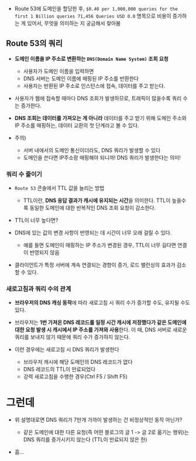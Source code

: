 - Route 53에 도메인을 할당한 후, `$0.40 per 1,000,000 queries for the first 1 Billion queries 71,456 Queries USD 0.0` 명목으로 비용이 증가하는 게 있어서, 무엇을 의미하는 지 궁금해서 찾아봄


## Route 53의 쿼리
- **도메인 이름을 IP 주소로 변환하는 `DNS(Domain Name System)` 조회 요청**
	- 사용자가 도메인 이름을 입력하면
	- DNS 서버는 도메인 이름에 매핑된 IP 주소를 반환한다
	- 사용자는 반환된 IP 주소로 인스턴스에 접속, 데이터를 주고 받는다.

- 사용자가 웹에 접속할 때마다 DNS 조회가 발생하므로, 트래픽이 많을수록 쿼리 수는 증가한다.
- **DNS 조회는 데이터를 가져오는 게 아니라** 데이터를 주고 받기 위해 도메인 주소와 IP 주소를 매핑하는, 데이터 교환의 첫 단계라고 볼 수 있다.

- 주의)
	- 서버 내에서의 도메인 통신이더라도, DNS 쿼리가 발생할 수 있다
	- 도메인을 쓴다면 IP주소랑 매핑해야 되니까! DNS 쿼리가 발생한다는 의미!

### 쿼리 수 줄이기
- `Route 53` 콘솔에서 TTL 값을 늘리는 방법
	- TTL이란, **DNS 응답 결과가 캐시에 유지되는 시간**을 의미한다. TTL이 높을수록 동일한 도메인에 대한 반복적인 DNS 조회 요청이 감소한다.

- TTL이 너무 높다면?
- DNS에 있는 값의 변경 사항이 반영되는 데 시간이 너무 오래 걸릴 수 있다.
	- 예를 들면 도메인이 매핑하는 IP 주소가 변경된 경우, TTL이 너무 길다면 연결이 반영되지 않음
- 클라이언트가 특정 서버에 계속 연결되는 경향이 증가, 로드 밸런싱의 효과가 감소할 수 있다.

### 새로고침과 쿼리 수의 관계
- **브라우저의 DNS 캐싱 동작**에 따라 새로고침 시 쿼리 수가 증가할 수도, 유지될 수도 있다.
- 브라우저는 **1번 가져온 DNS 레코드를 일정 시간 캐시에 저장했다가 같은 도메인에 대한 요청 발생 시 캐시에서 IP 주소를 가져와 사용**한다. 이 때, DNS 서버로 새로운 쿼리를 보내지 않기 때문에 쿼리 수가 증가하지 않는다.

- 이런 경우에는 새로고침 시 DNS 쿼리가 발생한다
	- 브라우저 캐시에 해당 도메인의 DNS 레코드가 없다
	- DNS 레코드의 TTL이 만료되었다
	- 강력 새로고침을 수행한 경우(Ctrl F5 / Shift F5)

# 그런데
- 위 설명대로면 DNS 쿼리가 7만개 가까이 발생하는 건 비정상적인 동작 아닌가?
	- 같은 도메인에 대한 다른 요청(즉 어떤 블로그의 글 1 -> 글 2로 옮기는 행위)는 DNS 쿼리를 증가시키지 않는다 (TTL이 만료되지 않은 한)

- 흠...